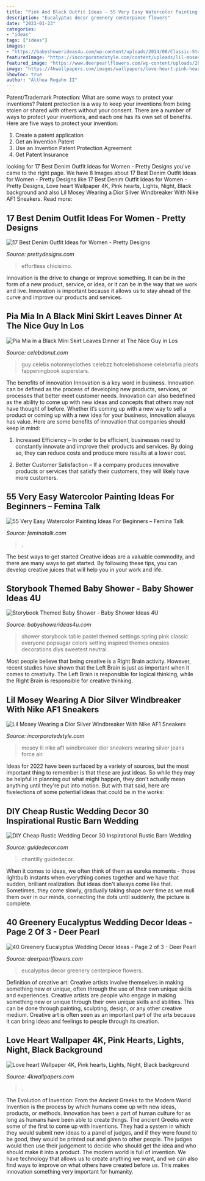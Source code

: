 ```yaml
---
title: "Pink And Black Outfit Ideas - 55 Very Easy Watercolor Painting Ideas For Beginners – Femina Talk"
description: "Eucalyptus decor greenery centerpiece flowers"
date: "2023-01-23"
categories:
- "ideas"
tags: ["ideas"]
images:
- "https://babyshowerideas4u.com/wp-content/uploads/2014/08/Classic-Storybook-Themed-Shower-4.jpg"
featuredImage: "https://incorporatedstyle.com/content/uploads/lil-mosey-wearing-a-dior-silver-hooded-windbreaker-jacket-with-black-jeans-and-nike-air-force-1-sneakers.jpg"
featured_image: "https://www.deerpearlflowers.com/wp-content/uploads/2016/12/eucalyptus-green-wedding-centerpiece.jpg"
image: "https://4kwallpapers.com/images/wallpapers/love-heart-pink-hearts-lights-night-black-background-5k-1366x768-3591.jpg"
ShowToc: true
author: "Althea Rogahn II"
---
```



Patent/Trademark Protection: What are some ways to protect your inventions?
Patent protection is a way to keep your inventions from being stolen or shared with others without your consent. There are a number of ways to protect your inventions, and each one has its own set of benefits. Here are five ways to protect your invention: 
1. Create a patent application 
2. Get an Invention Patent 
3. Use an Invention Patent Protection Agreement 
4. Get Patent Insurance 

	

		
looking for 17 Best Denim Outfit Ideas for Women - Pretty Designs you've came to the right page. We have 8 Images about 17 Best Denim Outfit Ideas for Women - Pretty Designs like 17 Best Denim Outfit Ideas for Women - Pretty Designs, Love heart Wallpaper 4K, Pink hearts, Lights, Night, Black background and also Lil Mosey Wearing a Dior Silver Windbreaker With Nike AF1 Sneakers. Read more:
		
    
## 17 Best Denim Outfit Ideas For Women - Pretty Designs

<img loading=lazy src="http://www.prettydesigns.com/wp-content/uploads/2014/05/Denim-Jumpsuit-Outfit-Idea.jpg" onerror="this.onerror=null;this.src='https://tse1.mm.bing.net/th?id=OIP.jUDjqMexAa4Z6qCje935sQHaKI&amp;pid=15.1';" alt="17 Best Denim Outfit Ideas for Women - Pretty Designs">

_Source: prettydesigns.com_

>effortless chicisimo. 

	

Innovation is the drive to change or improve something. It can be in the form of a new product, service, or idea, or it can be in the way that we work and live. Innovation is important because it allows us to stay ahead of the curve and improve our products and services.

    
## Pia Mia In A Black Mini Skirt Leaves Dinner At The Nice Guy In Los

<img loading=lazy src="https://celebdonut.com/wp-content/uploads/2020/10/pia-mia-in-a-black-mini-skirt-leaves-dinner-at-the-nice-guy-in-los-angeles-4.jpg" onerror="this.onerror=null;this.src='https://tse1.mm.bing.net/th?id=OIP.KShZ7MN5wMc-wEM7gRZpSwHaL0&amp;pid=15.1';" alt="Pia Mia in a Black Mini Skirt Leaves Dinner at The Nice Guy in Los">

_Source: celebdonut.com_

>guy celebs notonmyclothes celebzz hotcelebshome celebmafia pleats fappeningbook superstars. 

	

The benefits of innovation
Innovation is a key word in business. Innovation can be defined as the process of developing new products, services, or processes that better meet customer needs. Innovation can also bedefined as the ability to come up with new ideas and concepts that others may not have thought of before. Whether it’s coming up with a new way to sell a product or coming up with a new idea for your business, innovation always has value. Here are some benefits of innovation that companies should keep in mind: 
1) Increased Efficiency – In order to be efficient, businesses need to constantly innovate and improve their products and services. By doing so, they can reduce costs and produce more results at a lower cost. 

2) Better Customer Satisfaction – If a company produces innovative products or services that satisfy their customers, they will likely have more customers.

    
## 55 Very Easy Watercolor Painting Ideas For Beginners – Femina Talk

<img loading=lazy src="https://www.feminatalk.com/wp-content/uploads/2018/08/Very-Easy-Watercolor-Painting-Ideas-for-beginners00012.jpg" onerror="this.onerror=null;this.src='https://tse3.mm.bing.net/th?id=OIP.xVZTKcQQwhbMDw9A0d1K6gHaKe&amp;pid=15.1';" alt="55 Very Easy Watercolor Painting Ideas For Beginners – Femina Talk">

_Source: feminatalk.com_

>. 

	

The best ways to get started
Creative ideas are a valuable commodity, and there are many ways to get started. By following these tips, you can develop creative juices that will help you in your work and life.

    
## Storybook Themed Baby Shower - Baby Shower Ideas 4U

<img loading=lazy src="https://babyshowerideas4u.com/wp-content/uploads/2014/08/Classic-Storybook-Themed-Shower-4.jpg" onerror="this.onerror=null;this.src='https://tse2.mm.bing.net/th?id=OIP.sqywbbuV4MtG_B3LZehH8AHaLH&amp;pid=15.1';" alt="Storybook Themed Baby Shower - Baby Shower Ideas 4U">

_Source: babyshowerideas4u.com_

>shower storybook table pastel themed settings spring pink classic everyone popsugar colors setting inspired themes onesies decorations diys sweetest neutral. 

	

Most people believe that being creative is a Right Brain activity. However, recent studies have shown that the Left Brain is just as important when it comes to creativity. The Left Brain is responsible for logical thinking, while the Right Brain is responsible for creative thinking.

    
## Lil Mosey Wearing A Dior Silver Windbreaker With Nike AF1 Sneakers

<img loading=lazy src="https://incorporatedstyle.com/content/uploads/lil-mosey-wearing-a-dior-silver-hooded-windbreaker-jacket-with-black-jeans-and-nike-air-force-1-sneakers.jpg" onerror="this.onerror=null;this.src='https://tse1.mm.bing.net/th?id=OIP.315bmnzuEhh79ZOGDQhPwAHaLH&amp;pid=15.1';" alt="Lil Mosey Wearing a Dior Silver Windbreaker With Nike AF1 Sneakers">

_Source: incorporatedstyle.com_

>mosey lil nike af1 windbreaker dior sneakers wearing silver jeans force air. 

	

Ideas for 2022 have been surfaced by a variety of sources, but the most important thing to remember is that these are just ideas. So while they may be helpful in planning out what might happen, they don't actually mean anything until they're put into motion. But with that said, here are fivelections of some potential ideas that could be in the works: 

    
## DIY Cheap Rustic Wedding Decor 30 Inspirational Rustic Barn Wedding

<img loading=lazy src="http://guidedecor.com/wp-content/uploads/diy-cheap-rustic-wedding-decor-30-inspirational-rustic-barn-wedding-ideas-tulle-chantilly.jpg" onerror="this.onerror=null;this.src='https://tse2.mm.bing.net/th?id=OIP.-lRLSsSI2tCxLuDLPfaFcAHaLG&amp;pid=15.1';" alt="DIY Cheap Rustic Wedding Decor 30 Inspirational Rustic Barn Wedding">

_Source: guidedecor.com_

>chantilly guidedecor. 

	

When it comes to ideas, we often think of them as eureka moments - those lightbulb instants when everything comes together and we have that sudden, brilliant realization. But ideas don't always come like that. Sometimes, they come slowly, gradually taking shape over time as we mull them over in our minds, connecting the dots until suddenly, the picture is complete.

    
## 40 Greenery Eucalyptus Wedding Decor Ideas - Page 2 Of 3 - Deer Pearl

<img loading=lazy src="https://www.deerpearlflowers.com/wp-content/uploads/2016/12/eucalyptus-green-wedding-centerpiece.jpg" onerror="this.onerror=null;this.src='https://tse4.mm.bing.net/th?id=OIP.on1tFLx9G8Mtmsv-zO61qwHaLH&amp;pid=15.1';" alt="40 Greenery Eucalyptus Wedding Decor Ideas - Page 2 of 3 - Deer Pearl">

_Source: deerpearlflowers.com_

>eucalyptus decor greenery centerpiece flowers. 

	

Definition of creative art: Creative artists involve themselves in making something new or unique, often through the use of their own unique skills and experiences.
Creative artists are people who engage in making something new or unique through their own unique skills and abilities. This can be done through painting, sculpting, design, or any other creative medium. Creative art is often seen as an important part of the arts because it can bring ideas and feelings to people through its creation.

    
## Love Heart Wallpaper 4K, Pink Hearts, Lights, Night, Black Background

<img loading=lazy src="https://4kwallpapers.com/images/wallpapers/love-heart-pink-hearts-lights-night-black-background-5k-1366x768-3591.jpg" onerror="this.onerror=null;this.src='https://tse4.mm.bing.net/th?id=OIP.ZXXXzcVyMeYOY6ZZ-iDo9gHaEK&amp;pid=15.1';" alt="Love heart Wallpaper 4K, Pink hearts, Lights, Night, Black background">

_Source: 4kwallpapers.com_

>. 

	

The Evolution of Invention: From the Ancient Greeks to the Modern World
Invention is the process by which humans come up with new ideas, products, or methods. Innovation has been a part of human culture for as long as humans have been able to create things. The ancient Greeks were some of the first to come up with inventions. They had a system in which they would submit new ideas to a panel of judges, and if they were found to be good, they would be printed out and given to other people. The judges would then use their judgement to decide who should get the idea and who should make it into a product.
The modern world is full of invention. We have technology that allows us to create anything we want, and we can also find ways to improve on what others have created before us. This makes innovation something very important for humanity.

